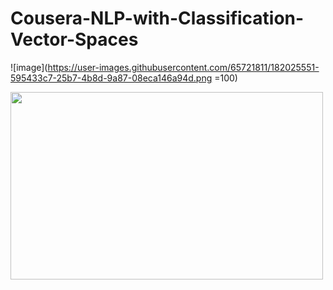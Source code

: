 # Cousera-NLP-with-Classification-Vector-Spaces
![image](https://user-images.githubusercontent.com/65721811/182025551-595433c7-25b7-4b8d-9a87-08eca146a94d.png =100)
<div>
<img src="attachment:https://user-images.githubusercontent.com/65721811/182025551-595433c7-25b7-4b8d-9a87-08eca146a94d.png" width="500" height="300"/>
</div>
